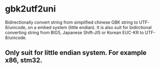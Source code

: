 # gbk2utf2uni
Bidirectionally convert string from simplified chinese GBK string to UTF-8/unicode, on a embed system (little endian). It is also suit for bidirctional converting string from BIG5, Japanese Shift-JIS or Korean EUC-KR to UTF-8/unicode.
## Only suit for little endian system. For example x86, stm32.










